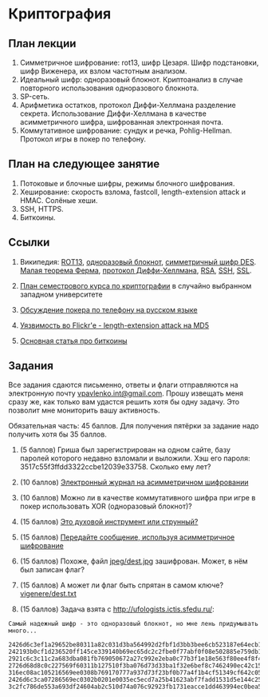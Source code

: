 Криптография
============

План лекции
-----------

1. Симметричное шифрование: rot13, шифр Цезаря. Шифр подстановки, шифр Виженера, их взлом частотным анализом.
2. Идеальный шифр: одноразовый блокнот. Криптоанализ в случае повторного использования одноразового блокнота.
3. SP-сеть.
3. Арифметика остатков, протокол Диффи-Хеллмана разделение секрета.
Использование Диффи-Хеллмана в качестве асимметричного шифра, шифрованная электронная почта.
5. Коммутативное шифрование: сундук и речка, Pohlig-Hellman. Протокол игры в покер по телефону.


План на следующее занятие
-------------------------

1. Потоковые и блочные шифры, режимы блочного шифрования.
2. Хеширование: скорость взлома, fastcoll, length-extension attack и HMAC. Солёные хеши.
3. SSH, HTTPS.
4. Биткоины.


Ссылки
------

1. Википедия:
[ROT13](http://ru.wikipedia.org/wiki/ROT13),
[одноразовый блокнот](http://ru.wikipedia.org/wiki/%D0%9D%D0%B5%D0%B2%D0%B7%D0%BB%D0%B0%D0%BC%D1%8B%D0%B2%D0%B0%D0%B5%D0%BC%D1%8B%D0%B9_%D1%88%D0%B8%D1%84%D1%80),
[симметричный шифр DES](http://ru.wikipedia.org/wiki/DES).
[Малая теорема Ферма](http://ru.wikipedia.org/wiki/%D0%9C%D0%B0%D0%BB%D0%B0%D1%8F_%D1%82%D0%B5%D0%BE%D1%80%D0%B5%D0%BC%D0%B0_%D0%A4%D0%B5%D1%80%D0%BC%D0%B0),
[протокол Диффи-Хеллмана](http://ru.wikipedia.org/wiki/%D0%9F%D1%80%D0%BE%D1%82%D0%BE%D0%BA%D0%BE%D0%BB_%D0%94%D0%B8%D1%84%D1%84%D0%B8_%E2%80%94_%D0%A5%D0%B5%D0%BB%D0%BB%D0%BC%D0%B0%D0%BD%D0%B0),
[RSA](http://ru.wikipedia.org/wiki/RSA),
[SSH](http://ru.wikipedia.org/wiki/SSH),
[SSL](http://ru.wikipedia.org/wiki/SSL).

2. [План семестрового курса по криптографии](https://www.cs.purdue.edu/homes/ninghui/courses/555_Spring12/lectures.html)
в случайно выбранном западном университете

3. [Обсуждение покера по телефону на русском языке](http://logic.pdmi.ras.ru/~yura/crypto/02byzant.pdf)

4. [Уязвимость во Flickr'e - length-extension attack на MD5](http://netifera.com/research/flickr_api_signature_forgery.pdf)

5. [Основная статья про биткоины](https://bitcoin.org/bitcoin.pdf)


Задания
-------

Все задания сдаются письменно, ответы и флаги отправляются на электронную почту vpavlenko.int@gmail.com.
Прошу извещать меня сразу же, как только вам удастся решить хотя бы одну задачу. Это позволит мне мониторить
вашу активность.

Обязательная часть: 45 баллов. Для получения пятёрки за задание надо получить хотя бы 35 баллов.

1. (5 баллов)
Гриша был зарегистрирован на одном сайте, базу паролей которого недавно взломали и выложили. Хэш его пароля: 3517c55f3ffdd3322ccbe12039e33758. Сколько ему лет?

2. (10 баллов)
[Электронный журнал на асимметричном шифровании](marks/)

3. (10 баллов)
Можно ли в качестве коммутативного шифра при игре в покер использовать XOR (одноразовый блокнот)?

4. (15 баллов)
[Это духовой инструмент или струнный?](sub.txt)

5. (15 баллов)
[Передайте сообщение, используя асимметричное шифрование](public-key/)

6. (15 баллов)
Похоже, файл [jpeg/dest.jpg](jpeg/dest.jpg) зашифрован. Может, в нём был записан флаг?

7. (15 баллов)
А может ли флаг быть спрятан в самом ключе? [vigenere/dest.txt](vigenere/dest.txt)

8. (15 баллов)
Задача взята с http://ufologists.ictis.sfedu.ru/:
```
Самый надежный шифр - это одноразовый блокнот, но мне лень придумывать много... 

2426d6c3ef1a29652be80311a82c031d3ba564992d2fbf1d3bb3bee6cb523187e64ecb1af636b0a492571de1ac693ca10483736ee37912ccf544233c5507f14a14a8da2877a2b0d16a8cb90ce91bc0192fe733b4b254e834b943bf41278cf922314c9f8433 
242193b0cf1d236520ff145ce339140b69ec65dc2c2fbe0f77abf0f08e502885e759db1af62bf1bc834154f0e97b3ae445897d71f965128df456232e5210f15615be8e3460b8e5cc65d8a35eff0d94153aec22b0b54aba20b90ba24d2796f4226559879571 
2921c6c3c11c2a683dba081fb769050672a27c992e2eba0c77b3f1e18e563f80ee4f8f4af836e3b9985e44a3a8743bf600923075fe721589ba53762d4e16b84d13a88e306caff89e7fc3fa12f91fc01a2db537bcaa42bb34bb06eb5a68c5f939741c87872b 
2726d68d8c0c227569f60311b127510f3ba076d73d33ba1f32e6bef8c7462490ec42c15dbb65e3a09f5356eaa77d68e00b843076e47e1285f44523294f07f14b10abc13571bafeca208cb80be44bc61329f13baabd0dab20a743aa42748aad33741c9c832d 
316ec08ac105216569ee0308b769170777a937d73f23bf0b77a4f1b4cf51349cf642c054f629b0bd9f465ce7a86e29a1118f3060e5640f9fee0277205842a3471cbfcb3525b2fe9e65c2ae1be21bc6133cf426adb543e461a80daf0e738de823745a85943a 
2426d6c3ca07286569ec0302b0201e0035ec5ecd7a25b41623abf7fadd1531d5e144c257f62bf4f0965b53e6e97326f500927660f5724accfc4e622f4610e2161184cd357cabe48e53eeb330f75beb2e07c72fe4bf5da42ea017aa5a6e8ae37170528ec632 
3c2fc786de553a693df24604ab2c510d74a076c92923fb1731eacce1dd463994ec0bea57e72ce2b5da4655e6e96f26e813856272ff631fcced4370685303bc4719fbea286ba8fbd1758c8f10f91dd1043bfc26bdfa4cae35ac11deb5a6f80ad23745b838931
```
